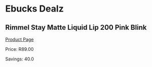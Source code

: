 
# Ebucks Dealz
## Rimmel Stay Matte Liquid Lip 200 Pink Blink
[Product Page](https://www.ebucks.com/web/shop/productSelected.do?prodId=1085562885&catId=908586136)

Price: R89.00

Savings: 40.0


	